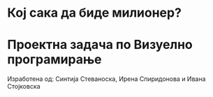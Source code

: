 # Кој сака да биде милионер?
# Проектна задача по Визуелно програмирање

Изработена од: Синтија Стеваноска, Ирена Спиридонова и Ивана Стојковска
